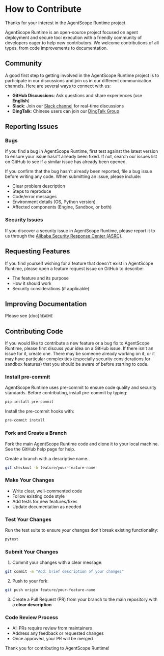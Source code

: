 # How to Contribute

Thanks for your interest in the AgentScope Runtime project.

AgentScope Runtime is an open-source project focused on agent deployment and secure tool execution with a friendly community of developers eager to help new contributors. We welcome contributions of all types, from code improvements to documentation.

## Community

A good first step to getting involved in the AgentScope Runtime project is to participate in our discussions and join us in our different communication channels. Here are several ways to connect with us:

- **GitHub Discussions**: Ask questions and share experiences (use **English**)
- **Slack**: Join our [Slack channel](https://discord.gg/eYMpfnkG8h) for real-time discussions
- **DingTalk**: Chinese users can join our [DingTalk Group](https://qr.dingtalk.com/action/joingroup?code=v1,k1,OmDlBXpjW+I2vWjKDsjvI9dhcXjGZi3bQiojOq3dlDw=&_dt_no_comment=1&origin=11)


## Reporting Issues

### Bugs

If you find a bug in AgentScope Runtime, first test against the latest version to ensure your issue hasn't already been fixed. If not, search our issues list on GitHub to see if a similar issue has already been opened.

If you confirm that the bug hasn't already been reported, file a bug issue before writing any code. When submitting an issue, please include:

- Clear problem description
- Steps to reproduce
- Code/error messages
- Environment details (OS, Python version)
- Affected components (Engine, Sandbox, or both)

### Security Issues

If you discover a security issue in AgentScope Runtime, please report it to us through the [Alibaba Security Response Center (ASRC)](https://security.alibaba.com/).

## Requesting Features

If you find yourself wishing for a feature that doesn't exist in AgentScope Runtime, please open a feature request issue on GitHub to describe:

- The feature and its purpose
- How it should work
- Security considerations (if applicable)

## Improving Documentation

Please see {doc}`README`

## Contributing Code

If you would like to contribute a new feature or a bug fix to AgentScope Runtime, please first discuss your idea on a GitHub issue. If there isn't an issue for it, create one. There may be someone already working on it, or it may have particular complexities (especially security considerations for sandbox features) that you should be aware of before starting to code.

### Install pre-commit

AgentScope Runtime uses pre-commit to ensure code quality and security standards. Before contributing, install pre-commit by typing:

```bash
pip install pre-commit
```

Install the pre-commit hooks with:

```bash
pre-commit install
```

### Fork and Create a Branch

Fork the main AgentScope Runtime code and clone it to your local machine. See the GitHub help page for help.

Create a branch with a descriptive name.

```bash
git checkout -b feature/your-feature-name
```

### Make Your Changes

- Write clear, well-commented code
- Follow existing code style
- Add tests for new features/fixes
- Update documentation as needed

### Test Your Changes

Run the test suite to ensure your changes don't break existing functionality:

```bash
pytest
```

### Submit Your Changes

1. Commit your changes with a clear message:

```bash
git commit -m "Add: brief description of your changes"
```

2. Push to your fork:

```bash
git push origin feature/your-feature-name
```

3. Create a Pull Request (PR) from your branch to the main repository with a **clear description**

### Code Review Process

- All PRs require review from maintainers
- Address any feedback or requested changes
- Once approved, your PR will be merged

Thank you for contributing to AgentScope Runtime!

